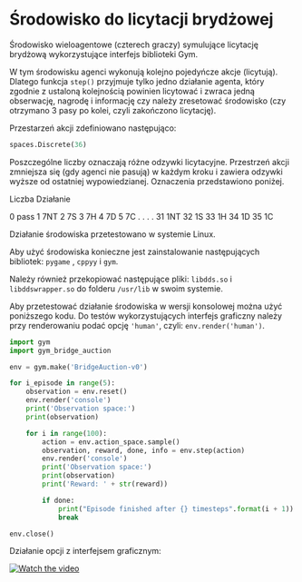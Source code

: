# Środowisko do licytacji brydżowej

Środowisko wieloagentowe (czterech graczy) symulujące licytację brydżową wykorzystujące interfejs biblioteki Gym.

W tym środowisku agenci wykonują kolejno pojedyńcze akcje (licytują). Dlatego funkcja `step()` przyjmuje tylko jedno działanie agenta, który zgodnie z ustaloną kolejnością powinien licytować i zwraca jedną obserwację, nagrodę i informację czy należy zresetować środowisko (czy otrzymano 3 pasy po kolei, czyli zakończono licytację). 

Przestarzeń akcji zdefiniowano następująco: 
```python 
spaces.Discrete(36)
``` 
Poszczególne liczby oznaczają różne odzywki licytacyjne. Przestrzeń akcji zmniejsza się (gdy agenci nie pasują) w każdym kroku i zawiera odzywki wyższe od ostatniej wypowiedzianej. Oznaczenia przedstawiono poniżej.

Liczba  Działanie

0       pass
1       7NT
2       7S
3       7H
4       7D
5       7C
.       .
.       .
31      1NT
32      1S
33      1H
34      1D
35      1C

Działanie środowiska przetestowano w systemie Linux.

Aby użyć środowiska konieczne jest zainstalowanie następujących bibliotek: `pygame` , `cppyy` i `gym`.

Należy również przekopiować następujące pliki: `libdds.so` i `libddswrapper.so` do folderu `/usr/lib` w swoim systemie.

Aby przetestować działanie środowiska w wersji konsolowej można użyć poniższego kodu. Do testów wykorzystujących interfejs graficzny należy przy renderowaniu podać opcję `'human'`, czyli: `env.render('human')`.

```python
import gym
import gym_bridge_auction

env = gym.make('BridgeAuction-v0')

for i_episode in range(5):
    observation = env.reset()
    env.render('console')
    print('Observation space:')
    print(observation)

    for i in range(100):
        action = env.action_space.sample()
        observation, reward, done, info = env.step(action)
        env.render('console')
        print('Observation space:')
        print(observation)
        print('Reward: ' + str(reward))

        if done:
            print("Episode finished after {} timesteps".format(i + 1))
            break

env.close()
```

Działanie opcji z interfejsem graficznym:

[![Watch the video](https://i.imgur.com/058RZlw.jpg)](https://youtu.be/DybSAue5bYY)  
